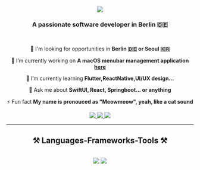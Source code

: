 
<h1 align="center">
    <img src="https://readme-typing-svg.herokuapp.com/?font=Righteous&size=35&center=true&vCenter=true&width=500&height=70&duration=4000&lines=Hi+There!+👋;+I'm+Miaomiao!;" />
</h1>

<h3 align="center">A passionate software developer in Berlin 🇩🇪 </h3>

<br/>

<div align="center">
 
 🚀 I'm looking for opportunities in **Berlin 🇩🇪 or Seoul 🇰🇷**
 
 🔭 I’m currently working on **A macOS menubar management application [here](https://github.com/salesp07/salesp07/issues)** 
 
 🌱 I’m currently learning **Flutter,ReactNative,UI/UX design...**

 💬 Ask me about **SwiftUI, React, Springboot... or anything**

 ⚡ Fun fact **My name is pronouced as "Meowmeow", yeah, like a cat sound**

 </div>
 
<div align="center"> 
  <a href="mailto:miaomiaos1004@gmail.com">
    <img src="https://img.shields.io/badge/Gmail-333333?style=for-the-badge&logo=gmail&logoColor=red" />
  </a>
  <a href="https://www.linkedin.com/in/miaomiao-s1004/" target="_blank">
    <img src="https://img.shields.io/badge/LinkedIn-0077B5?style=for-the-badge&logo=linkedin&logoColor=white" target="_blank" />
  </a>
  <a href="https://github.com/MiaomiaoShi1004/MiaomiaoShi1004/blob/main/Miaomiao%20Shi_CV.pdf" target="_blank">
     <img src="https://img.shields.io/badge/Portfolio-FF5722?style=for-the-badge&logo=todoist&logoColor=white" target="_blank" /> <!-- sqlite, safari, google-chrome are other good icon options -->
  </a>
</div>

 <hr/>
 
<h2 align="center">⚒️ Languages-Frameworks-Tools ⚒️</h2>
<br/>
<div align="center">
    <img src="https://skillicons.dev/icons?i=github,git,docker,kubernetes,aws,react,html,css,tailwind,nextjs,spring,figma&theme=light" />
    <img src="https://skillicons.dev/icons?i=swift,flutter,dart,webpack,mysql,postgresql,firebase,graphql,js,typescript,java,python&theme=light" /><br>
</div>

<br/>
